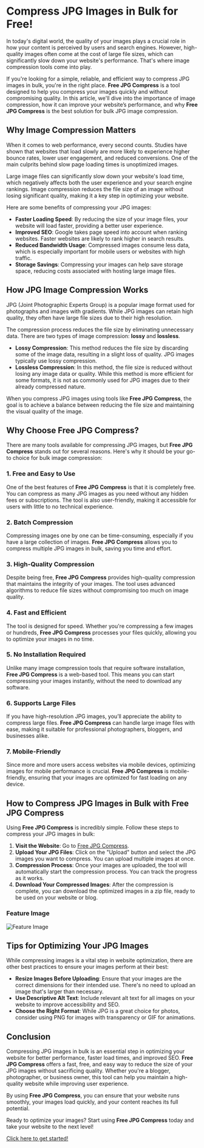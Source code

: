 # Compress JPG Images in Bulk for Free!

In today's digital world, the quality of your images plays a crucial role in how your content is perceived by users and search engines. However, high-quality images often come at the cost of large file sizes, which can significantly slow down your website's performance. That's where image compression tools come into play.

If you're looking for a simple, reliable, and efficient way to compress JPG images in bulk, you're in the right place. **Free JPG Compress** is a tool designed to help you compress your images quickly and without compromising quality. In this article, we'll dive into the importance of image compression, how it can improve your website’s performance, and why **Free JPG Compress** is the best solution for bulk JPG image compression.

## Why Image Compression Matters

When it comes to web performance, every second counts. Studies have shown that websites that load slowly are more likely to experience higher bounce rates, lower user engagement, and reduced conversions. One of the main culprits behind slow page loading times is unoptimized images.

Large image files can significantly slow down your website's load time, which negatively affects both the user experience and your search engine rankings. Image compression reduces the file size of an image without losing significant quality, making it a key step in optimizing your website.

Here are some benefits of compressing your JPG images:

- **Faster Loading Speed**: By reducing the size of your image files, your website will load faster, providing a better user experience.
- **Improved SEO**: Google takes page speed into account when ranking websites. Faster websites are likely to rank higher in search results.
- **Reduced Bandwidth Usage**: Compressed images consume less data, which is especially important for mobile users or websites with high traffic.
- **Storage Savings**: Compressing your images can help save storage space, reducing costs associated with hosting large image files.

## How JPG Image Compression Works

JPG (Joint Photographic Experts Group) is a popular image format used for photographs and images with gradients. While JPG images can retain high quality, they often have large file sizes due to their high resolution.

The compression process reduces the file size by eliminating unnecessary data. There are two types of image compression: **lossy** and **lossless**.

- **Lossy Compression**: This method reduces the file size by discarding some of the image data, resulting in a slight loss of quality. JPG images typically use lossy compression.
- **Lossless Compression**: In this method, the file size is reduced without losing any image data or quality. While this method is more efficient for some formats, it is not as commonly used for JPG images due to their already compressed nature.

When you compress JPG images using tools like **Free JPG Compress**, the goal is to achieve a balance between reducing the file size and maintaining the visual quality of the image.

## Why Choose Free JPG Compress?

There are many tools available for compressing JPG images, but **Free JPG Compress** stands out for several reasons. Here's why it should be your go-to choice for bulk image compression:

### 1. **Free and Easy to Use**
One of the best features of **Free JPG Compress** is that it is completely free. You can compress as many JPG images as you need without any hidden fees or subscriptions. The tool is also user-friendly, making it accessible for users with little to no technical experience.

### 2. **Batch Compression**
Compressing images one by one can be time-consuming, especially if you have a large collection of images. **Free JPG Compress** allows you to compress multiple JPG images in bulk, saving you time and effort.

### 3. **High-Quality Compression**
Despite being free, **Free JPG Compress** provides high-quality compression that maintains the integrity of your images. The tool uses advanced algorithms to reduce file sizes without compromising too much on image quality.

### 4. **Fast and Efficient**
The tool is designed for speed. Whether you're compressing a few images or hundreds, **Free JPG Compress** processes your files quickly, allowing you to optimize your images in no time.

### 5. **No Installation Required**
Unlike many image compression tools that require software installation, **Free JPG Compress** is a web-based tool. This means you can start compressing your images instantly, without the need to download any software.

### 6. **Supports Large Files**
If you have high-resolution JPG images, you’ll appreciate the ability to compress large files. **Free JPG Compress** can handle large image files with ease, making it suitable for professional photographers, bloggers, and businesses alike.

### 7. **Mobile-Friendly**
Since more and more users access websites via mobile devices, optimizing images for mobile performance is crucial. **Free JPG Compress** is mobile-friendly, ensuring that your images are optimized for fast loading on any device.

## How to Compress JPG Images in Bulk with Free JPG Compress

Using **Free JPG Compress** is incredibly simple. Follow these steps to compress your JPG images in bulk:

1. **Visit the Website**: Go to [Free JPG Compress](https://freejpgcompress.blog/).
2. **Upload Your JPG Files**: Click on the "Upload" button and select the JPG images you want to compress. You can upload multiple images at once.
3. **Compression Process**: Once your images are uploaded, the tool will automatically start the compression process. You can track the progress as it works.
4. **Download Your Compressed Images**: After the compression is complete, you can download the optimized images in a zip file, ready to be used on your website or blog.

### Feature Image
![Feature Image](https://freejpgcompress.blog/images/feature-image.jpg)

## Tips for Optimizing Your JPG Images

While compressing images is a vital step in website optimization, there are other best practices to ensure your images perform at their best:

- **Resize Images Before Uploading**: Ensure that your images are the correct dimensions for their intended use. There's no need to upload an image that's larger than necessary.
- **Use Descriptive Alt Text**: Include relevant alt text for all images on your website to improve accessibility and SEO.
- **Choose the Right Format**: While JPG is a great choice for photos, consider using PNG for images with transparency or GIF for animations.

## Conclusion

Compressing JPG images in bulk is an essential step in optimizing your website for better performance, faster load times, and improved SEO. **Free JPG Compress** offers a fast, free, and easy way to reduce the size of your JPG images without sacrificing quality. Whether you're a blogger, photographer, or business owner, this tool can help you maintain a high-quality website while improving user experience.

By using **Free JPG Compress**, you can ensure that your website runs smoothly, your images load quickly, and your content reaches its full potential.

Ready to optimize your images? Start using **Free JPG Compress** today and take your website to the next level!

[Click here to get started!](https://freejpgcompress.blog/)
